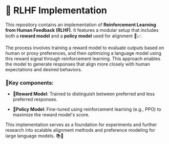 # 🚀 RLHF Implementation
This repository contains an implementation of <b>Reinforcement Learning from Human Feedback (RLHF)</b>. It features a modular setup that includes both a <b>reward model</b> and a <b>policy model</b> used for alignment 🤖📈.

The process involves training a reward model to evaluate outputs based on human or proxy preferences, and then optimizing a language model using this reward signal through reinforcement learning. This approach enables the model to generate responses that align more closely with human expectations and desired behaviors.

### 🔧Key components:

- <b>🏅Reward Model</b>: Trained to distinguish between preferred and less preferred responses.

- <b>🧠Policy Model</b>: Fine-tuned using reinforcement learning (e.g., PPO) to maximize the reward model's score.

This implementation serves as a foundation for experiments and further research into scalable alignment methods and preference modeling for large language models. 📚🧪